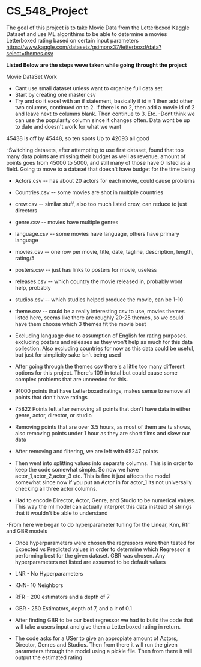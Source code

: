 # CS_548_Project
The goal of this project is to take Movie Data from the Letterboxed Kaggle Dataset and use ML algorithims to be able to determine a movies Letterboxed rating based on certain input parameters
https://www.kaggle.com/datasets/gsimonx37/letterboxd/data?select=themes.csv


**Listed Below are the steps weve taken while going throught the project**

Movie DataSet Work

- Cant use small dataset unless want to organize full data set
- Start by creating one master csv
- Try and do it excel with an if statement, basically if id = 1 then add other two columns, continued on to 2. If there is no 2, then add a movie id of 2 and leave next to columns blank. Then continue to 3. Etc.
-Dont think we can use the popularity column since it changes often. Data wont be up to date and doesn't work for what we want

45438 is off by 45448, so ten spots
Up to 42093 all good


-Switching datasets, after attempting to use first dataset, found that too many data points are missing their budget as well as revenue, amount of points goes from 45000 to 5000, and still many of those have 0 listed as a field. Going to move to a dataset that doesn't have budget for the time being

- Actors.csv -- has about 20 actors for each movie, could cause problems
- Countries.csv -- some movies are shot in multiple countries
- crew.csv -- similar stuff, also too much listed crew, can reduce to just directors
- genre.csv -- movies have multiple genres
- language.csv -- some movies have language, others have primary language 
- movies.csv -- one row per movie, title, date, tagline, description, length, rating/5
- posters.csv -- just has links to posters for movie, useless
- releases.csv -- which country the movie released in, probably wont help, probably
- studios.csv -- which studies helped produce the movie, can be 1-10
- theme.csv -- could be a really interesting csv to use, movies themes listed here, seems like there are roughly 20-25 themes, so we could have them choose which 3 themes fit the movie best

- Excluding language due to assumption of English for rating purposes. excluding posters and releases as they won't help as much for this data collection. Also excluding countries for now as this data could be useful, but just for simplicity sake isn't being used

- After going through the themes csv there's a little too many different options for this project. There's 109 in total but could cause some complex problems that are unneeded for this.

- 91000 points that have Letterboxed ratings, makes sense to remove all points that don't have ratings

- 75822 Points left after removing all points that don't have data in either genre, actor, director, or studio

- Removing points that are over 3.5 hours, as most of them are tv shows, also removing points under 1 hour as they are short films and skew our data

- After removing and filtering, we are left with 65247 points

- Then went into splitting values into separate columns. This is in order to keep the code somewhat simple. So now we have actor_1,actor_2,actor_3 etc. This is fine it just affects the model somewhat since now if you put an Actor in for actor_1 its not universally checking all three actor columns. 

- Had to encode Director, Actor, Genre, and Studio to be numerical values. This way the ml model can actually interpret this data instead of strings that it wouldn't be able to understand

-From here we began to do hyperparameter tuning for the Linear, Knn, Rfr and GBR models

- Once hyperparameters were chosen the regressors were then tested for Expected vs Predicted values in order to determine which Regressor is performing best for the given dataset. GBR was chosen. Any hyperparameters not listed are assumed to be default values
- LNR - No Hyperparameters
- KNN- 10 Neighbors
- RFR - 200 estimators and a depth of 7
- GBR - 250 Estimators, depth of 7, and a lr of 0.1

- After finding GBR to be our best regressor we had to build the code that will take a users input and give them a Letterboxed rating in return.

- The code asks for a USer to give an appropiate amount of Actors, Director, Genres and Studios. Then from there it will run the given parameters through the model using a pickle file. Then from there it will output the estimated rating
